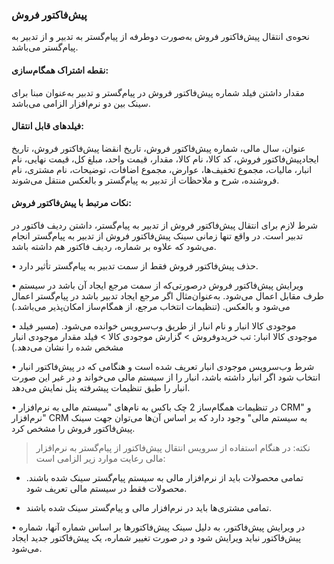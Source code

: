 ### پیش‌فاکتور فروش

نحوه‌ی انتقال پیش‌فاکتور فروش به‌صورت دوطرفه از پیام‌گستر به تدبیر و از تدبیر به پیام‌گستر می‌باشد.

#### نقطه اشتراک همگام‌سازی:

مقدار داشتن فیلد شماره پیش‌فاکتور فروش در پیام‌گستر و تدبیر به‌عنوان مبنا برای سینک بین دو نرم‌افزار الزامی می‌باشد.

#### فیلدهای قابل انتقال:

عنوان، سال مالی، شماره پیش‌فاکتور فروش، تاریخ انقضا پیش‌فاکتور فروش، تاریخ ایجادپیش‌فاکتور فروش، کد کالا، نام کالا، مقدار، قیمت واحد، مبلغ کل، قیمت نهایی، نام انبار، مالیات، مجموع تخفیف‌ها، عوارض، مجموع اضافات، توضیحات، نام مشتری، نام فروشنده، شرح و ملاحظات از تدبیر به پیام‌گستر و بالعکس منتقل می‌شوند.

#### نکات مرتبط با پیش‌فاکتور فروش:

شرط لازم برای انتقال پیش‌فاکتور فروش از تدبیر به پیام‌گستر، داشتن ردیف فاکتور در تدبیر است. در واقع تنها زمانی سینک پیش‌فاکتور فروش از تدبیر به پیام‌گستر انجام می‌شود که علاوه بر شماره، ردیف فاکتور هم داشته باشد.

•    حذف پیش‌فاکتور فروش فقط از سمت تدبیر به پیام‌گستر تأثیر دارد.

•    ویرایش پیش‌فاکتور فروش درصورتی‌که از سمت مرجع ایجاد آن باشد در سیستم طرف مقابل اعمال می‌شود. به‌عنوان‌مثال اگر مرجع ایجاد تدبیر باشد در پیام‌گستر اعمال می‌شود و بالعکس. (تنظیمات انتخاب مرجع، از همگام‌ساز امکان‌پذیر می‌باشد.) 

•    موجودی کالا انبار و نام انبار از طریق وب‌سرویس خوانده می‌شود. (مسیر فیلد موجودی کالا انبار: تب خریدوفروش >  گزارش موجودی کالا >   فیلد مقدار موجودی انبار مشخص شده را نشان می‌دهد.)
 
•    شرط وب‌سرویس موجودی انبار تعریف شده است و هنگامی که در پیش‌فاکتور انبار انتخاب شود اگر انبار داشته باشد، انبار را از سیستم مالی می‌خواند و در غیر این صورت انبار را طبق تنظیمات پیشرفته پنل نمایش می‌دهد.

•    در تنظیمات همگام‌ساز 2 چک باکس به نام‌های "سیستم مالی به نرم‌افزار CRM" و "نرم‌افزار CRM به سیستم مالی" وجود دارد که بر اساس آن‌ها می‌توان جهت سینک پیش‌فاکتور فروش را مشخص کرد.

> نکته: در هنگام استفاده از سرویس انتقال پیش‌فاکتور از پیام‌گستر به نرم‌افزار مالی رعایت موارد زیر الزامی است:

-  تمامی محصولات باید از نرم‌افزار مالی به سیستم پیام‌گستر سینک شده باشند. محصولات فقط در سیستم مالی تعریف شود.

-  تمامی مشتری‌ها باید در نرم‌افزار مالی و پیام‌گستر سینک شده باشند.

•    در ویرایش پیش‌فاکتور، به دلیل سینک پیش‌فاکتورها بر اساس شماره آنها، شماره پیش‌فاکتور نباید ویرایش شود و در صورت تغییر شماره، یک پیش‌فاکتور جدید ایجاد می‌شود. 
